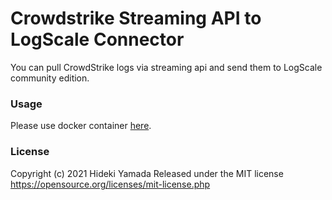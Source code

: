 # Crowdstrike Streaming API to LogScale Connector

You can pull CrowdStrike logs via streaming api and send them to LogScale community edition.

### Usage
Please use docker container [here](https://hub.docker.com/r/prex55/cs-stream-logscale-connector).

### License
Copyright (c) 2021 Hideki Yamada
Released under the MIT license
https://opensource.org/licenses/mit-license.php